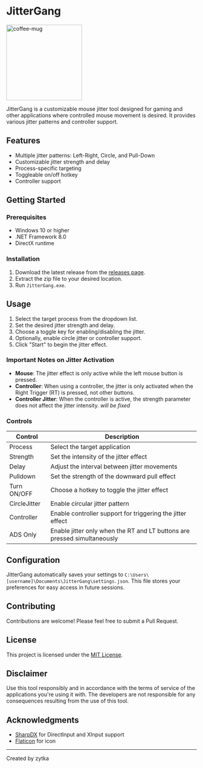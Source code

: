 # JitterGang
<img src="https://github.com/user-attachments/assets/0c6c4d63-4a4a-4271-b500-fcbbb615505a" width="200" alt="coffee-mug">

JitterGang is a customizable mouse jitter tool designed for gaming and other applications where controlled mouse movement is desired. It provides various jitter patterns and controller support.

## Features

- Multiple jitter patterns: Left-Right, Circle, and Pull-Down
- Customizable jitter strength and delay
- Process-specific targeting
- Toggleable on/off hotkey
- Controller support

## Getting Started

### Prerequisites

- Windows 10 or higher 
- .NET Framework 8.0
- DirectX runtime

### Installation

1. Download the latest release from the [releases page](https://github.com/zytkas/jittergang/releases/tag/Release).
2. Extract the zip file to your desired location.
3. Run `JitterGang.exe`.

## Usage

1. Select the target process from the dropdown list.
2. Set the desired jitter strength and delay.
3. Choose a toggle key for enabling/disabling the jitter.
4. Optionally, enable circle jitter or controller support.
5. Click "Start" to begin the jitter effect.
   
### Important Notes on Jitter Activation

- **Mouse**: The jitter effect is only active while the left mouse button is pressed.
- **Controller**: When using a controller, the jitter is only activated when the Right Trigger (RT) is pressed, not other buttons.
- **Controller Jitter**: When the controller is active, the strength parameter does not affect the jitter intensity. *will be fixed*


### Controls

| Control | Description |
|---------|-------------|
| Process | Select the target application |
| Strength | Set the intensity of the jitter effect |
| Delay | Adjust the interval between jitter movements |
| Pulldown | Set the strength of the downward pull effect |
| Turn ON/OFF | Choose a hotkey to toggle the jitter effect |
| CircleJitter | Enable circular jitter pattern |
| Controller | Enable controller support for triggering the jitter effect |
| ADS Only | Enable jitter only when the RT and LT buttons are pressed simultaneously |

## Configuration

JitterGang automatically saves your settings to `C:\Users\[username]\Documents\JitterGang\settings.json`. This file stores your preferences for easy access in future sessions.

## Contributing

Contributions are welcome! Please feel free to submit a Pull Request.

## License

This project is licensed under the [MIT License](https://opensource.org/license/mit).

## Disclaimer

Use this tool responsibly and in accordance with the terms of service of the applications you're using it with. The developers are not responsible for any consequences resulting from the use of this tool.

## Acknowledgments

- [SharpDX](https://github.com/sharpdx/SharpDX) for DirectInput and XInput support
- [Flaticon](https://www.flaticon.com/free-icons/skull) for icon
  
---

Created by zytka
